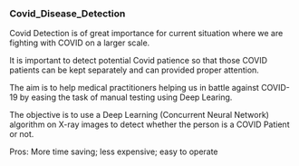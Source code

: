 ### Covid_Disease_Detection

Covid Detection is of great importance for current situation where we are fighting with COVID on a larger scale.

It is important to detect potential Covid patience so that those COVID patients can be kept separately and can provided proper attention.

The aim is to help medical practitioners helping us in battle against COVID-19 by easing the task of manual testing using Deep Learing.

The objective is to use a Deep Learning (Concurrent Neural Network) algorithm on X-ray images to detect whether the person is a COVID Patient or not.

Pros: More time saving; less expensive; easy to operate
